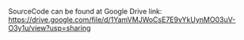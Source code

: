 SourceCode can be found at Google Drive link: https://drive.google.com/file/d/1YamVMJWoCsE7E9vYkUynMO03uV-O3y1u/view?usp=sharing
